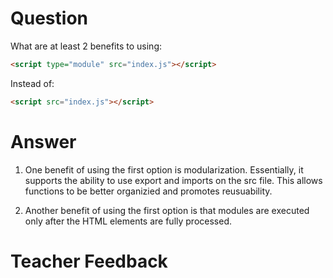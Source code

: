 # Question

What are at least 2 benefits to using:

```html
<script type="module" src="index.js"></script>
```

Instead of:

```html
<script src="index.js"></script>
```

# Answer

1. One benefit of using the first option is modularization. Essentially, it supports the ability to use export and imports on the src file. This allows functions to be better organizied and promotes reusuability.

2. Another benefit of using the first option is that modules are executed only after the HTML elements are fully processed.

# Teacher Feedback
